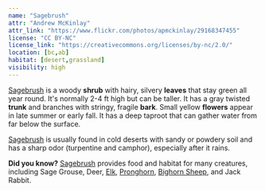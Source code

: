```yaml
---
name: "Sagebrush"
attr: "Andrew McKinlay"
attr_link: "https://www.flickr.com/photos/apmckinlay/29168347455"
license: "CC BY-NC"
license_link: "https://creativecommons.org/licenses/by-nc/2.0/"
location: [bc,ab]
habitat: [desert,grassland]
visibility: high
---
```

[Sagebrush](/trees/sage/) is a woody **shrub** with hairy, silvery **leaves** that stay green all year round. It's normally 2-4 ft high but can be taller. It has a gray twisted **trunk** and branches with stringy, fragile **bark**. Small yellow **flowers** appear in late summer or early fall. It has a deep taproot that can gather water from far below the surface.

[Sagebrush](/trees/sage/) is usually found in cold deserts with sandy or powdery soil and has a sharp odor (turpentine and camphor), especially after it rains.

**Did you know?** [Sagebrush](/trees/sage/) provides food and habitat for many creatures, including Sage Grouse, Deer, [Elk](/animals/elk/), [Pronghorn](/animals/pronghorn/), [Bighorn Sheep](/animals/bighorn/), and Jack Rabbit.

